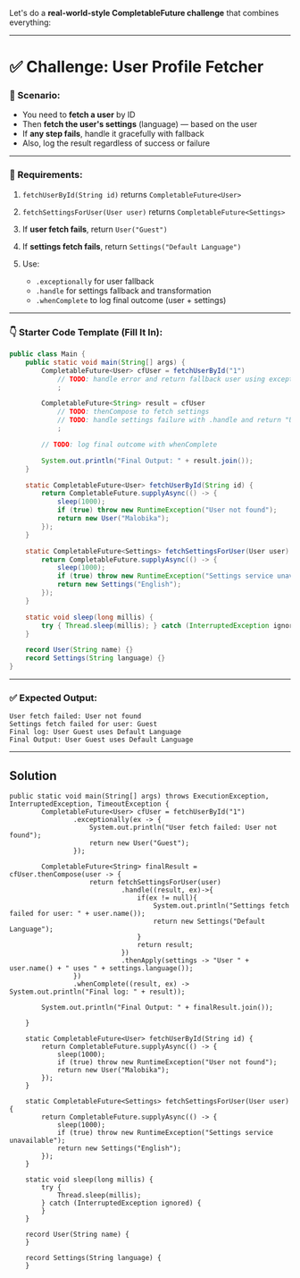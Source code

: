 Let's do a **real-world-style CompletableFuture challenge** that combines everything:

---

# ✅ **Challenge: User Profile Fetcher**

### 🔹 Scenario:

* You need to **fetch a user** by ID
* Then **fetch the user's settings** (language) — based on the user
* If **any step fails**, handle it gracefully with fallback
* Also, log the result regardless of success or failure

---

### 🧩 Requirements:

1. `fetchUserById(String id)` returns `CompletableFuture<User>`
2. `fetchSettingsForUser(User user)` returns `CompletableFuture<Settings>`
3. If **user fetch fails**, return `User("Guest")`
4. If **settings fetch fails**, return `Settings("Default Language")`
5. Use:

   * `.exceptionally` for user fallback
   * `.handle` for settings fallback and transformation
   * `.whenComplete` to log final outcome (user + settings)

---

### 👇 Starter Code Template (Fill It In):

```java
public class Main {
    public static void main(String[] args) {
        CompletableFuture<User> cfUser = fetchUserById("1")
            // TODO: handle error and return fallback user using exceptionally
            ;

        CompletableFuture<String> result = cfUser
            // TODO: thenCompose to fetch settings
            // TODO: handle settings failure with .handle and return "User <name> uses <language>"
            ;

        // TODO: log final outcome with whenComplete

        System.out.println("Final Output: " + result.join());
    }

    static CompletableFuture<User> fetchUserById(String id) {
        return CompletableFuture.supplyAsync(() -> {
            sleep(1000);
            if (true) throw new RuntimeException("User not found");
            return new User("Malobika");
        });
    }

    static CompletableFuture<Settings> fetchSettingsForUser(User user) {
        return CompletableFuture.supplyAsync(() -> {
            sleep(1000);
            if (true) throw new RuntimeException("Settings service unavailable");
            return new Settings("English");
        });
    }

    static void sleep(long millis) {
        try { Thread.sleep(millis); } catch (InterruptedException ignored) {}
    }

    record User(String name) {}
    record Settings(String language) {}
}
```

---

### ✅ Expected Output:

```
User fetch failed: User not found
Settings fetch failed for user: Guest
Final log: User Guest uses Default Language
Final Output: User Guest uses Default Language
```

---

## Solution

```
public static void main(String[] args) throws ExecutionException, InterruptedException, TimeoutException {
        CompletableFuture<User> cfUser = fetchUserById("1")
                .exceptionally(ex -> {
                    System.out.println("User fetch failed: User not found");
                    return new User("Guest");
                });

        CompletableFuture<String> finalResult = cfUser.thenCompose(user -> {
                    return fetchSettingsForUser(user)
                            .handle((result, ex)->{
                                if(ex != null){
                                    System.out.println("Settings fetch failed for user: " + user.name());
                                    return new Settings("Default Language");
                                }
                                return result;
                            })
                            .thenApply(settings -> "User " + user.name() + " uses " + settings.language());
                })
                .whenComplete((result, ex) -> System.out.println("Final log: " + result));

        System.out.println("Final Output: " + finalResult.join());

    }

    static CompletableFuture<User> fetchUserById(String id) {
        return CompletableFuture.supplyAsync(() -> {
            sleep(1000);
            if (true) throw new RuntimeException("User not found");
            return new User("Malobika");
        });
    }

    static CompletableFuture<Settings> fetchSettingsForUser(User user) {
        return CompletableFuture.supplyAsync(() -> {
            sleep(1000);
            if (true) throw new RuntimeException("Settings service unavailable");
            return new Settings("English");
        });
    }

    static void sleep(long millis) {
        try {
            Thread.sleep(millis);
        } catch (InterruptedException ignored) {
        }
    }

    record User(String name) {
    }

    record Settings(String language) {
    }
```
